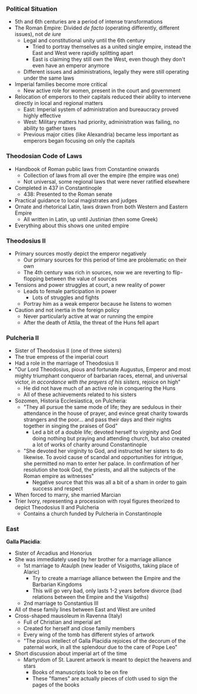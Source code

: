 ### Political Situation
 - 5th and 6th centuries are a period of intense transformations
 - The Roman Empire: Divided *de facto* (operating differently, different issues), not *de iure*
	 - Legal and constitutional unity until the 6th century
		 - Tried to portray themselves as a united single empire, instead the East and West were rapidly splitting apart
		 - East is claiming they still own the West, even though they don't even have an emperor anymore
	 - Different issues and administrations, legally they were still operating under the same laws
 - Imperial families become more critical
	 - New active role for women, present in the court and government
 - Relocation of emperors to their capitals reduced their ability to intervene directly in local and regional matters
	 - East: Imperial system of administration and bureaucracy proved highly effective
	 - West: Military matters had priority, administration was failing, no ability to gather taxes
	 - Previous major cities (like Alexandria) became less important as emperors began focusing on only the capitals

### Theodosian Code of Laws
 - Handbook of Roman public laws from Constantine onwards
	 - Collection of laws from all over the empire (the empire was one)
	 - Not universal, some regional laws that were never ratified elsewhere
 - Completed in 437 in Constantinople
	 - 438: Presented to the Roman senate
 - Practical guidance to local magistrates and judges
 - Ornate and rhetorical Latin, laws drawn from both Western and Eastern Empire
	 - All written in Latin, up until Justinian (then some Greek)
 - Everything about this shows one united empire

### Theodosius II
 - Primary sources mostly depict the emperor negatively
	 - Our primary sources for this period of time are problematic on their own
	 - The 4th century was rich in sources, now we are reverting to flip-flopping between the value of sources
 - Tensions and power struggles at court, a new reality of power
	 - Leads to female participation in power
		 - Lots of struggles and fights
	 - Portray him as a weak emperor because he listens to women
 - Caution and not inertia in the foreign policy
	 - Never particularly active at war or running the empire
	 - After the death of Attila, the threat of the Huns fell apart

### Pulcheria II
 - Sister of Theodosius II (one of three sisters)
 - The true empress of the imperial court
 - Had a role in the marriage of Theodosius II
 - "Our Lord Theodosius, pious and fortunate Augustus, Emperor and most mighty triumphant conqueror of barbarian races, eternal, and universal victor, *in accordance with the prayers of his sisters*, rejoice on high"
	 - He did not have much of an active role in conquering the Huns
	 - All of these achievements related to his sisters
 - Sozomen, Historia Ecclesiastica, on Pulcheria:
	 - "They all pursue the same mode of life; they are sedulous in their attendance in the house of prayer, and evince great charity towards strangers and the poor... and pass their days and their nights together in singing the praises of God"
		 - Led a bit of a double life; devoted herself to virginity and God doing nothing but praying and attending church, but also created a lot of works of charity around Constantinople
	 - "She devoted her virginity to God, and instructed her sisters to do likewise. To avoid cause of scandal and opportunities for intrigue, she permitted no man to enter her palace. In confirmation of her resolution she took God, the priests, and all the subjects of the Roman empire as witnesses"
		 - Negative source that this was all a bit of a sham in order to gain success and respect
 - When forced to marry, she married Marcian
 - Trier Ivory, representing a procession with royal figures theorized to depict Theodosius II and Pulcheria
	 - Contains a church funded by Pulcheria in Constantinople

### East
**Galla Placidia**:
 - Sister of Arcadius and Honorius
 - She was immediately used by her brother for a marriage alliance
	 - 1st marriage to Ataulph (new leader of Visigoths, taking place of Alaric)
		 - Try to create a marriage alliance between the Empire and the Barbarian Kingdoms
		 - This will go very bad, only lasts 1-2 years before divorce (bad relations between the Empire and the Visigoths)
	 - 2nd marriage to Constantius III
 - All of these family lines between East and West are united
 - Cross-shaped mausoleum in Ravenna (Italy)
	 - Full of Christian and imperial art
	 - Created for herself and close family members
	 - Every wing of the tomb has different styles of artwork
	 - "The pious intellect of Galla Placidia rejoices of the decorum of the paternal work, in all the splendour due to the care of Pope Leo"
 - Short discussion about imperial art of the time
	 - Martyrdom of St. Laurent artwork is meant to depict the heavens and stars
		 - Books of manuscripts look to be on fire
		 - These "flames" are actually pieces of cloth used to sign the pages of the books
